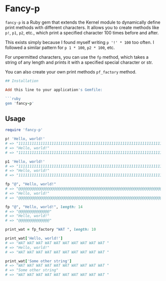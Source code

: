 # Fancy-p

`fancy-p` is a Ruby gem that extends the Kernel module to dynamically define
print methods with different characters. It allows you to create methods like
`p!`, `p1`, `p2`, etc., which print a specified character 100 times before and after.

This exists simply because I found myself writing `p '!' * 100` too often. I
followed a similar pattern for `p 1 * 100`, `p2 * 100`, etc.

For unpermitted characters, you can use the `fp` method, which takes a string
of any length and prints it with a specified special character or str.

You can also create your own print methods `pf_factory` method.


```ruby
## Installation

Add this line to your application's Gemfile:

```ruby
gem 'fancy-p'
```

## Usage

```ruby
require 'fancy-p'

p! 'Hello, world!'
# => "1111111111111111111111111111111111111111111111111111111111111111111111111111111111111111111111111111"
# => "Hello, world!"
# => "1111111111111111111111111111111111111111111111111111111111111111111111111111111111111111111111111111"

p1 'Hello, world!'
# => "1111111111111111111111111111111111111111111111111111111111111111111111111111111111111111111111111111"
# => "Hello, world!"
# => "1111111111111111111111111111111111111111111111111111111111111111111111111111111111111111111111111111"

fp "@", "Hello, world!"
# => "@@@@@@@@@@@@@@@@@@@@@@@@@@@@@@@@@@@@@@@@@@@@@@@@@@@@@@@@@@@@@@@@@@@@@@@@@@@@@@@@@@@@@@@@@@@@@@@@@@@@"
# => "Hello, world!"
# => "@@@@@@@@@@@@@@@@@@@@@@@@@@@@@@@@@@@@@@@@@@@@@@@@@@@@@@@@@@@@@@@@@@@@@@@@@@@@@@@@@@@@@@@@@@@@@@@@@@@@"

fp "@", "Hello, world!", length: 14
# => "@@@@@@@@@@@@@@"
# => "Hello, world!"
# => "@@@@@@@@@@@@@@"

print_wat = fp_factory "WAT ", length: 10

print_wat['Hello, world!']
# => "WAT WAT WAT WAT WAT WAT WAT WAT WAT WAT "
# => "Hello, world!"
# => "WAT WAT WAT WAT WAT WAT WAT WAT WAT WAT "

print_wat['Some other string']
# => "WAT WAT WAT WAT WAT WAT WAT WAT WAT WAT "
# => "Some other string"
# => "WAT WAT WAT WAT WAT WAT WAT WAT WAT WAT "
```
